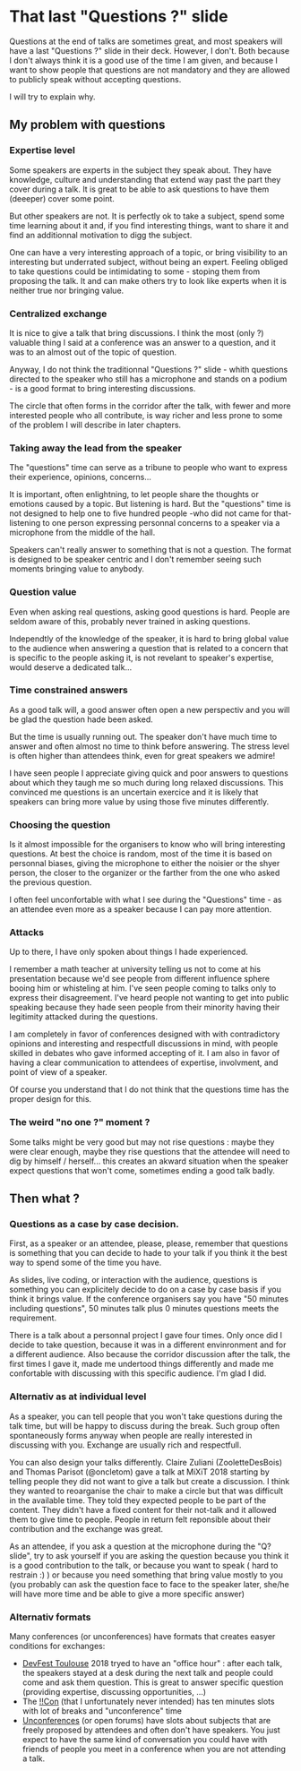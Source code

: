 
# That last "Questions ?" slide 

Questions at the end of talks are sometimes great, and most speakers will have a last "Questions ?" slide in their deck. However, I don't. Both because I don't always think it is a good use of the time I am given, and because I want to show people that questions are not mandatory and they are allowed to publicly speak without accepting questions.

I will try to explain why.


## My problem with questions


### Expertise level

Some speakers are experts in the subject they speak about. They have knowledge, culture and understanding that extend way past the part they cover during a talk. It is great to be able to ask questions to have them (deeeper) cover some point.

But other speakers are not. It is perfectly ok to take a subject, spend some time learning about it and, if you find interesting things, want to share it and find an additionnal motivation to digg the subject.

One can have a very interesting approach of a topic, or bring visibility to an interesting but underrated subject, without being an expert. Feeling obliged to take questions could be intimidating to some - stoping them from proposing the talk. It and can make others try to look like experts when it is neither true nor bringing value.


### Centralized exchange

It is nice to give a talk that bring discussions. I think the most (only ?) valuable thing I said at a conference was an answer to a question, and it was to an almost out of the topic of question.

Anyway, I do not think the traditionnal "Questions ?" slide - whith questions directed to the speaker who still has a microphone and stands on a podium - is a good format to bring interesting discussions.

The circle that often forms in the corridor after the talk, with fewer and more interested people who all contribute, is way richer and less prone to some of the problem I will describe in later chapters.


### Taking away the lead from the speaker

The "questions" time can serve as a tribune to people who want to express their experience, opinions, concerns...

It is important, often enlightning, to let people share the thoughts or emotions caused by a topic. But listening is hard. But the "questions" time is not designed to help one to five hundred people -who did not came for that- listening to one person expressing personnal concerns to a speaker via a microphone from the middle of the hall.

Speakers can't really answer to something that is not a question. The format is designed to be speaker centric and I don't remember seeing such moments bringing value to anybody.


### Question value

Even when asking real questions, asking good questions is hard. People are seldom aware of this, probably never trained in asking questions.

Independtly of the knowledge of the speaker, it is hard to bring global value to the audience when answering a question that is related to a concern that is specific to the people asking it, is not revelant to speaker's expertise, would deserve a dedicated talk...


### Time constrained answers

As a good talk will, a good answer often open a new perspectiv and you will be glad the question hade been asked.

But the time is usually running out. The speaker don't have much time to answer and often almost no time to think before answering. The stress level is often higher than attendees think, even for great speakers we admire!

I have seen people I appreciate giving quick and poor answers to questions about which they taugh me so much during long relaxed discussions. This convinced me questions is an uncertain exercice and it is likely that speakers can bring more value by using those five minutes differently.


### Choosing the question

Is it almost impossible for the organisers to know who will bring interesting questions. At best the choice is random, most of the time it is based on personnal biases, giving the microphone to either the noisier or the shyer person, the closer to the organizer or the farther from the one who asked the previous question.

I often feel unconfortable with what I see during the "Questions" time - as an attendee even more as a speaker because I can pay more attention. 


### Attacks

Up to there, I have only spoken about things I hade experienced.

I remember a math teacher at university telling us not to come at his presentation because we'd see people from different influence sphere booing him or whisteling at him. I've seen people coming to talks only to express their disagreement. I've heard people not wanting to get into public speaking because they hade seen people from their minority having their legitimity attacked during the questions.

I am completely in favor of conferences designed with with contradictory opinions and interesting and respectfull discussions in mind, with people skilled in debates who gave informed accepting of it. I am also in favor of having a clear communication to attendees of expertise, involvment, and point of view of a speaker.

Of course you understand that I do not think that the questions time has the proper design for this.


### The weird "no one ?" moment ?

Some talks might be very good but may not rise questions : maybe they were clear enough, maybe they rise questions that the attendee will need to dig by himself / herself... this creates an akward situation when the speaker expect questions that won't come, sometimes ending a good talk badly.

## Then what ?


### Questions as a case by case decision.

First, as a speaker or an attendee, please, please, remember that questions is something that you can decide to hade to your talk if you think it the best way to spend some of the time you have.

As slides, live coding, or interaction with the audience, questions is something you can explicitely decide to do on a case by case basis if you think it brings value. If the conference organisers say you have "50 minutes including questions", 50 minutes talk plus 0 minutes questions meets the requirement. 

There is a talk about a personnal project I gave four times. Only once did I decide to take question, because it was in a different envinronment and for a different audience. Also because the corridor discussion after the talk, the first times I gave it, made me undertood things differently and made me confortable with discussing with this specific audience. I'm glad I did.


### Alternativ as at individual level

As a speaker, you can tell people that you won't take questions during the talk time, but will be happy to discuss during the break. Such group often spontaneously forms anyway when people are really interested in discussing with you. Exchange are usually rich and respectfull.

You can also design your talks differently. Claire Zuliani (ZooletteDesBois) and Thomas Parisot (@oncletom) gave a talk at MiXiT 2018 starting by telling people they did not want to give a talk but create a discussion. I think they wanted to reoarganise the chair to make a circle but that was difficult in the available time. They told they expected people to be part of the content. They didn't have a fixed content for their not-talk and it allowed them to give time to people. People in return felt reponsible about their contribution and the exchange was great.

As an attendee, if you ask a question at the microphone during the "Q? slide", try to ask yourself if you are asking the question because you think it is a good contribution to the talk, or because you want to speak ( hard to restrain :) ) or because you need something that bring value mostly to you (you probably can ask the question face to face to the speaker later, she/he will have more time and be able to give a more specific answer)


### Alternativ formats


Many conferences (or unconferences) have formats that creates easyer conditions for exchanges:
- [DevFest Toulouse](https://devfesttoulouse.fr/) 2018 tryed to have an "office hour" : after each talk, the speakers stayed at a desk during the next talk and people could come and ask them question. This is great to answer specific question (providing expertise, discussing opportunities, ...)
- The [!!Con](http://bangbangcon.com/) (that I unfortunately never intended) has ten minutes slots with lot of breaks and "unconference" time
- [Unconferences](https://en.wikipedia.org/wiki/Unconference) (or open forums) have slots about subjects that are freely proposed by attendees and often don't have speakers. You just expect to have the same kind of conversation you could have with friends of people you meet in a conference when you are not attending a talk.
